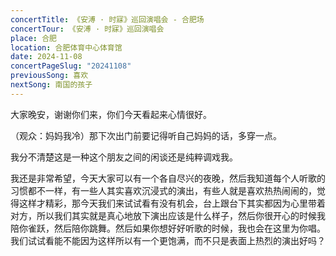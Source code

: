 ```yaml
---
concertTitle: 《安溥 · 时寐》巡回演唱会 - 合肥场
concertTour: 《安溥 · 时寐》巡回演唱会
place: 合肥
location: 合肥体育中心体育馆
date: 2024-11-08
concertPageSlug: "20241108"
previousSong: 喜欢
nextSong: 南国的孩子
---
```

大家晚安，谢谢你们来，你们今天看起来心情很好。

（观众：妈妈我冷）那下次出门前要记得听自己妈妈的话，多穿一点。

我分不清楚这是一种这个朋友之间的闲谈还是纯粹调戏我。

我还是非常希望，今天大家可以有一个各自尽兴的夜晚，然后我知道每个人听歌的习惯都不一样，有一些人其实喜欢沉浸式的演出，有些人就是喜欢热热闹闹的，觉得这样才精彩，那今天我们来试试看有没有机会，台上跟台下其实都因为心里带着对方，所以我们其实就是真心地放下演出应该是什么样子，然后你很开心的时候我陪你雀跃，然后陪你跳舞。然后如果你想好好听歌的时候，我也会在这里为你唱。我们试试看能不能因为这样所以有一个更饱满，而不只是表面上热烈的演出好吗？